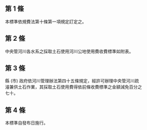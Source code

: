 第 1 條
-------
本標準依規費法第十條第一項規定訂定之。

第 2 條
-------
中央管河川各水系之採取土石使用河川公地使用費收費標準如附表。

第 3 條
-------
縣 (市) 政府依河川管理辦法第四十五條規定，經許可辦理中央管河川疏  
濬兼供土石作業，其採取土石使用費得依前條收費標準之金額減免百分之  
七十。

第 4 條
-------
本標準自發布日施行。

